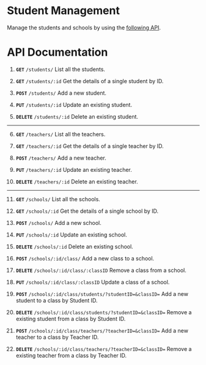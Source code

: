 # Student Management

Manage the students and schools by using the [following API](https://student-management.glitch.me/ "following API").

# API Documentation

1. **`GET`** `/students/` List all the students.

2. **`GET`** `/students/:id` Get the details of a single student by ID.

3. **`POST`** `/students/` Add a new student.

4. **`PUT`** `/students/:id` Update an existing student.

5. **`DELETE`** `/students/:id` Delete an existing student.

---

6. **`GET`** `/teachers/` List all the teachers.

7. **`GET`** `/teachers/:id` Get the details of a single teacher by ID.

8. **`POST`** `/teachers/` Add a new teacher.

9. **`PUT`** `/teachers/:id` Update an existing teacher.

10. **`DELETE`** `/teachers/:id` Delete an existing teacher.

---

11. **`GET`** `/schools/` List all the schools.

12. **`GET`** `/schools/:id` Get the details of a single school by ID.

13. **`POST`** `/schools/` Add a new school.

14. **`PUT`** `/schools/:id` Update an existing school.

15. **`DELETE`** `/schools/:id` Delete an existing school.

16. **`POST`** `/schools/:id/class/` Add a new class to a school.

17. **`DELETE`** `/schools/:id/class/:classID` Remove a class from a school.

18. **`PUT`** `/schools/:id/class/:classID` Update a class of a school.

19. **`POST`** `/schools/:id/class/students/?studentID=&classID=` Add a new student to a class by Student ID.

20. **`DELETE`** `/schools/:id/class/students/?studentID=&classID=` Remove a existing student from a class by Student ID.

21. **`POST`** `/schools/:id/class/teachers/?teacherID=&classID=` Add a new teacher to a class by Teacher ID.

22. **`DELETE`** `/schools/:id/class/teachers/?teacherID=&classID=` Remove a existing teacher from a class by Teacher ID.
